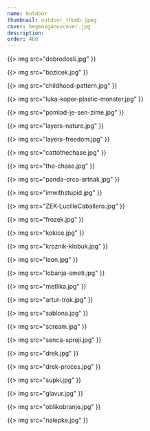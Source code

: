 ```yaml
---
name: Outdoor
thumbnail: outdoor_thumb.jpeg
cover: begmozganovcover.jpg
description: 
order: 460
---
```



{{> img src="dobrodosli.jpg" }}

{{> img src="bozicek.jpg" }}

{{> img src="childhood-pattern.jpg" }}

{{> img src="luka-koper-plastic-monster.jpg" }}

{{> img src="pomlad-je-sen-zime.jpg" }}

{{> img src="layers-nature.jpg" }}

{{> img src="layers-freedom.jpg" }}

{{> img src="cattothechase.jpg" }}

{{> img src="the-chase.jpg" }}

{{> img src="panda-orca-artnak.jpg" }}

{{> img src="imwithstupid.jpg" }}

{{> img src="ZEK-LucilleCaballero.jpg" }}

{{> img src="frozek.jpg" }}

{{> img src="kokice.jpg" }}

{{> img src="kroznik-klobuk.jpg" }}

{{> img src="leon.jpg" }}

{{> img src="lobanja-smeti.jpg" }}

{{> img src="metlika.jpg" }}

{{> img src="artur-trok.jpg" }}

{{> img src="sablona.jpg" }}

{{> img src="scream.jpg" }}

{{> img src="senca-spreji.jpg" }}

{{> img src="drek.jpg" }}

{{> img src="drek-proces.jpg" }}

{{> img src="supki.jpg" }}

{{> img src="glavur.jpg" }}

{{> img src="oblikobranje.jpg" }}

{{> img src="nalepke.jpg" }}
